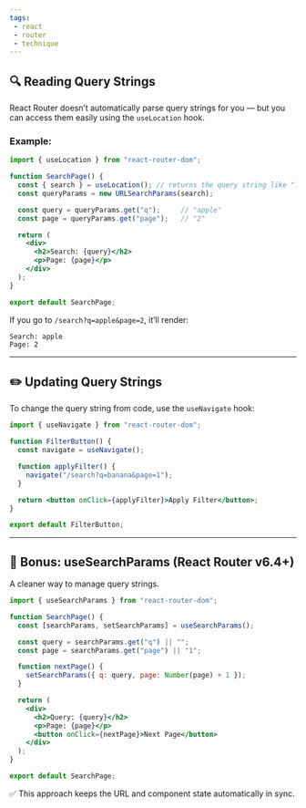 ```yaml
---
tags: 
 - react
 - router
 - technique
---
```


## 🔍 Reading Query Strings

React Router doesn’t automatically parse query strings for you — but you can access them easily using the `useLocation` hook.

### Example:

```jsx
import { useLocation } from "react-router-dom";

function SearchPage() {
  const { search } = useLocation(); // returns the query string like "?q=apple&page=2"
  const queryParams = new URLSearchParams(search);

  const query = queryParams.get("q");     // "apple"
  const page = queryParams.get("page");   // "2"

  return (
    <div>
      <h2>Search: {query}</h2>
      <p>Page: {page}</p>
    </div>
  );
}

export default SearchPage;
```

If you go to `/search?q=apple&page=2`, it’ll render:

```
Search: apple
Page: 2
```

---

## ✏️ Updating Query Strings

To change the query string from code, use the `useNavigate` hook:

```jsx
import { useNavigate } from "react-router-dom";

function FilterButton() {
  const navigate = useNavigate();

  function applyFilter() {
    navigate("/search?q=banana&page=1");
  }

  return <button onClick={applyFilter}>Apply Filter</button>;
}

export default FilterButton;
```

---

## 🧰 Bonus: useSearchParams (React Router v6.4+)

A cleaner way to manage query strings.

```jsx
import { useSearchParams } from "react-router-dom";

function SearchPage() {
  const [searchParams, setSearchParams] = useSearchParams();

  const query = searchParams.get("q") || "";
  const page = searchParams.get("page") || "1";

  function nextPage() {
    setSearchParams({ q: query, page: Number(page) + 1 });
  }

  return (
    <div>
      <h2>Query: {query}</h2>
      <p>Page: {page}</p>
      <button onClick={nextPage}>Next Page</button>
    </div>
  );
}

export default SearchPage;
```

✅ This approach keeps the URL and component state automatically in sync.